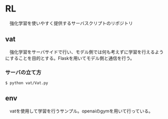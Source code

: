 # RL
　強化学習を使いやすく提供するサーバスクリプトのリポジトリ

## vat
　強化学習をサーバサイドで行い、モデル側では何も考えずに学習を行えるようにすることを目的とする。Flaskを用いてモデル側と通信を行う。

### サーバの立て方
```shell
$ python vat/Vat.py
```

## env
　vatを使用して学習を行うサンプル。openaiのgymを用いて行っている。
